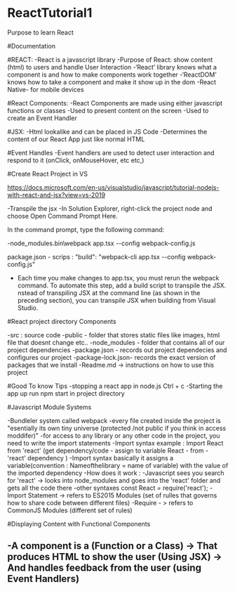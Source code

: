 # ReactTutorial1
Purpose to learn React

#Documentation

#REACT:
-React is a javascript library
-Purpose of React: show content (html) to users and handle User Interaction
-‘React’ library knows what a component is and how to make components work together
-‘ReactDOM’ knows how to take a component and make it show up in the dom
-React Native- for mobile devices

#React Components:
-React Components are made using either javascript functions or classes
-Used to present content on the screen
-Used to create an Event Handler

#JSX:
-Html lookalike and can be placed in JS Code
-Determines the content of our React App just like normal HTML

#Event Handles
-Event handlers are used to detect user interaction and respond to it (onClick, onMouseHover, etc etc,)

#Create React Project in VS

https://docs.microsoft.com/en-us/visualstudio/javascript/tutorial-nodejs-with-react-and-jsx?view=vs-2019

-Transpile the jsx
-In Solution Explorer, right-click the project node and choose Open Command Prompt Here.

In the command prompt, type the following command:

-node_modules\.bin\webpack app.tsx --config webpack-config.js

 package.json - scrips :
 "build": "webpack-cli app.tsx --config webpack-config.js"
- Each time you make changes to app.tsx, you must rerun the webpack command. To automate this step, add a build script to transpile the JSX.
 nstead of transpiling JSX at the command line (as shown in the preceding section), you can transpile JSX when building from Visual Studio.

#React project directory Components

-src : source code
-public - folder that stores static files like images, html file that doesnt change etc..
-node_modules - folder that contains all of our project dependencies
-package.json - records out project dependecies and configures our project
-package-lock.json- records the exact version of packages that we install
-Readme.md -> instructions on how to use this project

#Good To know Tips
-stopping a react app in node.js Ctrl + c
-Starting the app up run npm start in project directory

#Javascript Module Systems

-Bundleler system called webpack
-every file created inside the project is "esentially its own tiny universe (protected /not public if you think in access moddifer)"
-for access to any library or any other code in the project, you need to write the import statements
-Import syntax  example : Import React from 'react' (get dependency/code - assign to variable React - from - 'react' dependency )
-Import syntax basically it assigns a variable(convention : Nameofthelibrary = name of variable) with the value of the imported dependency
-How does it work :
-Javascript sees you search for 'react' -> looks into node_modules and goes into the 'react' folder and gets all the code there
-other syntaxes const React = require('react');
-Import Statement -> refers to ES2015 Modules (set of rulles that governs how to share code between different files)
-Require - > refers to CommonJS Modules (different set of rules)

#Displaying Content with Functional Components

-A component is a (Function or a Class) -> That produces HTML to show the user (Using JSX) -> And handles feedback from the user (using Event Handlers)
-